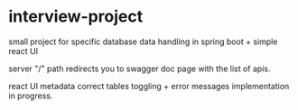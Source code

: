 # interview-project
small project for specific database data handling in spring boot + simple react UI 

server "/" path redirects you to swagger doc page with the list of apis.

react UI metadata correct tables toggling + error messages implementation in progress.
